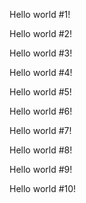 Hello world #1!

Hello world #2!

Hello world #3!

Hello world #4!

Hello world #5!

Hello world #6!

Hello world #7!

Hello world #8!

Hello world #9!

Hello world #10!

